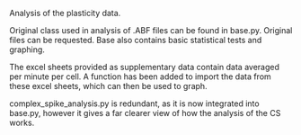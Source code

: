 Analysis of the plasticity data.

Original class used in analysis of .ABF files can be found in base.py. Original files can be requested. Base also contains basic statistical tests and graphing.

The excel sheets provided as supplementary data contain data averaged per minute per cell. A function has been added to import the data from these excel sheets, which
can then be used to graph.

complex_spike_analysis.py is redundant, as it is now integrated into base.py, however it gives a far clearer view of how the analysis of the CS works.  
